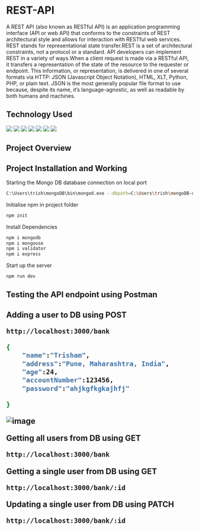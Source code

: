 # REST-API
A REST API (also known as RESTful API) is an application programming interface (API or web API) that conforms to the constraints of REST architectural style and allows for interaction with RESTful web services. REST stands for representational state transfer.REST is a set of architectural constraints, not a protocol or a standard. API developers can implement REST in a variety of ways.When a client request is made via a RESTful API, it transfers a representation of the state of the resource to the requester or endpoint. This information, or representation, is delivered in one of several formats via HTTP: JSON (Javascript Object Notation), HTML, XLT, Python, PHP, or plain text. JSON is the most generally popular file format to use because, despite its name, it’s language-agnostic, as well as readable by both humans and machines.
<h2> Technology Used </h2>
<p align="justify">
<img src="https://img.shields.io/badge/-JavaScript-black?style=flat-square&logo=javascript"/>
<img src="https://img.shields.io/badge/-Mongo DB-black?style=flat-square&logo=mongodb"/>
<img src="https://img.shields.io/badge/-Express-black?style=flat-square&logo=express"/>
<img src="https://img.shields.io/badge/-Node JS-black?style=flat-square&logo=node"/>
<img src="https://img.shields.io/badge/-Git-black?style=flat-square&logo=git"/>
<img src="https://img.shields.io/badge/-GitHub-black?style=flat-square&logo=github"/>
<img src="https://img.shields.io/badge/-Postman-black?style=flat-square&logo=postman"/>
</p>
<h2>Project Overview </h2>
<h2>Project Installation and Working</h2>
<p>Starting the Mongo DB database connection on local port</p>

```Bash
C:\Users\trish\mongoDB\bin\mongod.exe --dbpath=C:\Users\trish\mongoDB-data
```
<p>Initialise npm in project folder</p>

```Bash
npm init
```
<p>Install Dependencies</p>

```Bash
npm i mongodb
npm i mongoose
npm i validator
npm i express
```
<p>Start up the server</p>

```Bash
npm run dev
```
<h2> Testing the API endpoint using Postman <h2>
<p> Adding a user to DB using POST</p>

```Bash
http://localhost:3000/bank
```


  
```Bash
{
    "name":"Trisham",
    "address":"Pune, Maharashtra, India",
    "age":24,
    "accountNumber":123456,
    "password":"ahjkgfkgkajhfj"

}
```
  ![image](https://user-images.githubusercontent.com/91331117/183301810-ce35aae0-3641-4388-b739-0f4d0ca7e191.png)
<p> Getting all users from DB using GET</p>

```Bash
http://localhost:3000/bank
```
<p> Getting a single user from DB using GET</p>

```Bash
http://localhost:3000/bank/:id
```
<p>Updating a single user from DB using PATCH</p>

```Bash
http://localhost:3000/bank/:id
```
